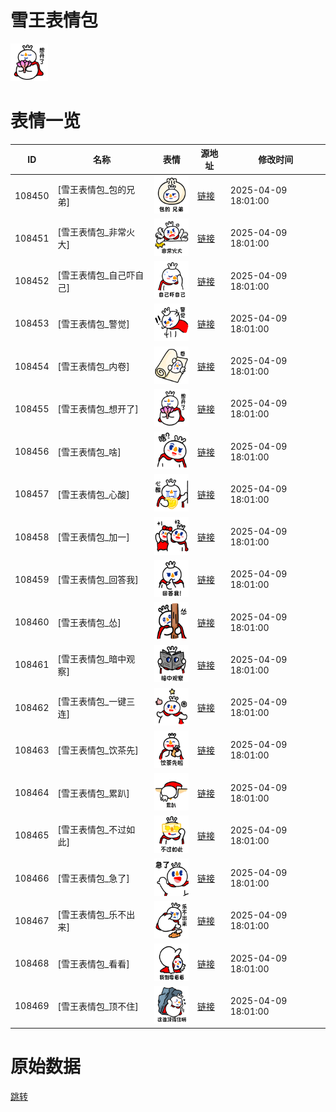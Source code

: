 # 雪王表情包

<img src="./cover.png" height="60" alt="cover" />

# 表情一览

|ID|名称|表情|源地址|修改时间|
|----|----|----|----|----|
|108450|[雪王表情包_包的兄弟]|<img src="./pic/108450_%5B雪王表情包_包的兄弟%5D.png" height="60" alt="包的兄弟"/>|[链接](https://i0.hdslb.com/bfs/garb/cf247fcd8a59627236a515117de2172af130882d.png)|2025-04-09 18:01:00|
|108451|[雪王表情包_非常火大]|<img src="./pic/108451_%5B雪王表情包_非常火大%5D.png" height="60" alt="非常火大"/>|[链接](https://i0.hdslb.com/bfs/garb/15c041cb45a1ccf4fd0ad11a7bf4b4b219321f50.png)|2025-04-09 18:01:00|
|108452|[雪王表情包_自己吓自己]|<img src="./pic/108452_%5B雪王表情包_自己吓自己%5D.png" height="60" alt="自己吓自己"/>|[链接](https://i0.hdslb.com/bfs/garb/f5d720b19b2bc40643edf81df3b7c4b2ba89b476.png)|2025-04-09 18:01:00|
|108453|[雪王表情包_警觉]|<img src="./pic/108453_%5B雪王表情包_警觉%5D.png" height="60" alt="警觉"/>|[链接](https://i0.hdslb.com/bfs/garb/1ff6b10681e5b2b282bc23cfcf156d48aa863005.png)|2025-04-09 18:01:00|
|108454|[雪王表情包_内卷]|<img src="./pic/108454_%5B雪王表情包_内卷%5D.png" height="60" alt="内卷"/>|[链接](https://i0.hdslb.com/bfs/garb/7c60f8e605ebe1f848a3d5318ba3d4a41dc2bfd7.png)|2025-04-09 18:01:00|
|108455|[雪王表情包_想开了]|<img src="./pic/108455_%5B雪王表情包_想开了%5D.png" height="60" alt="想开了"/>|[链接](https://i0.hdslb.com/bfs/garb/664f1e2b05ff47aef27e049e878bfa83d84795da.png)|2025-04-09 18:01:00|
|108456|[雪王表情包_啥]|<img src="./pic/108456_%5B雪王表情包_啥%5D.png" height="60" alt="啥"/>|[链接](https://i0.hdslb.com/bfs/garb/4d4e47fe54ae1c71922f7271348fb86da577d1a5.png)|2025-04-09 18:01:00|
|108457|[雪王表情包_心酸]|<img src="./pic/108457_%5B雪王表情包_心酸%5D.png" height="60" alt="心酸"/>|[链接](https://i0.hdslb.com/bfs/garb/f899880a025116b541c24b49bd8e1a7f9f76fc5e.png)|2025-04-09 18:01:00|
|108458|[雪王表情包_加一]|<img src="./pic/108458_%5B雪王表情包_加一%5D.png" height="60" alt="加一"/>|[链接](https://i0.hdslb.com/bfs/garb/4ba0e4948bcbb641e0caf138115da62f6ebf2e17.png)|2025-04-09 18:01:00|
|108459|[雪王表情包_回答我]|<img src="./pic/108459_%5B雪王表情包_回答我%5D.png" height="60" alt="回答我"/>|[链接](https://i0.hdslb.com/bfs/garb/9e1d001e883957aae61f2648d4593841e0bf9653.png)|2025-04-09 18:01:00|
|108460|[雪王表情包_怂]|<img src="./pic/108460_%5B雪王表情包_怂%5D.png" height="60" alt="怂"/>|[链接](https://i0.hdslb.com/bfs/garb/ac3c650d65b3d2d683cbe11533e64e5c654bed8a.png)|2025-04-09 18:01:00|
|108461|[雪王表情包_暗中观察]|<img src="./pic/108461_%5B雪王表情包_暗中观察%5D.png" height="60" alt="暗中观察"/>|[链接](https://i0.hdslb.com/bfs/garb/596704fc48050ad78ee30f67b97130a097c3b2c2.png)|2025-04-09 18:01:00|
|108462|[雪王表情包_一键三连]|<img src="./pic/108462_%5B雪王表情包_一键三连%5D.png" height="60" alt="一键三连"/>|[链接](https://i0.hdslb.com/bfs/garb/98b79d7a254abf4b42596f9d6ce8f7c0c09daae3.png)|2025-04-09 18:01:00|
|108463|[雪王表情包_饮茶先]|<img src="./pic/108463_%5B雪王表情包_饮茶先%5D.png" height="60" alt="饮茶先"/>|[链接](https://i0.hdslb.com/bfs/garb/2ca00674aee805ebf76c8af8774fcd3737e17ee3.png)|2025-04-09 18:01:00|
|108464|[雪王表情包_累趴]|<img src="./pic/108464_%5B雪王表情包_累趴%5D.png" height="60" alt="累趴"/>|[链接](https://i0.hdslb.com/bfs/garb/38f261a59d9cf48b1a72ea25e2945a473fd6f661.png)|2025-04-09 18:01:00|
|108465|[雪王表情包_不过如此]|<img src="./pic/108465_%5B雪王表情包_不过如此%5D.png" height="60" alt="不过如此"/>|[链接](https://i0.hdslb.com/bfs/garb/257af97268af0f138144abbf733b8d94ce9af997.png)|2025-04-09 18:01:00|
|108466|[雪王表情包_急了]|<img src="./pic/108466_%5B雪王表情包_急了%5D.png" height="60" alt="急了"/>|[链接](https://i0.hdslb.com/bfs/garb/fba5033921783df69630cda4bc417143bc8aea60.png)|2025-04-09 18:01:00|
|108467|[雪王表情包_乐不出来]|<img src="./pic/108467_%5B雪王表情包_乐不出来%5D.png" height="60" alt="乐不出来"/>|[链接](https://i0.hdslb.com/bfs/garb/f885bd46bce6dc8a23ba40df76f4a2173b30fc45.png)|2025-04-09 18:01:00|
|108468|[雪王表情包_看看]|<img src="./pic/108468_%5B雪王表情包_看看%5D.png" height="60" alt="看看"/>|[链接](https://i0.hdslb.com/bfs/garb/16de92423e60cbbf36b2552490bdfe257b641192.png)|2025-04-09 18:01:00|
|108469|[雪王表情包_顶不住]|<img src="./pic/108469_%5B雪王表情包_顶不住%5D.png" height="60" alt="顶不住"/>|[链接](https://i0.hdslb.com/bfs/garb/e241c37ef62f28b3a01c764c77abe32e601a7f27.png)|2025-04-09 18:01:00|

# 原始数据

[跳转](./raw.json)

